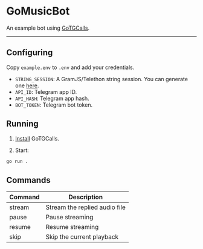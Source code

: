 # GoMusicBot

An example bot using [GoTGCalls](https://github.com/gotgcalls/gotgcalls).

---

## Configuring

Copy `example.env` to `.env` and add your credentials.

- `STRING_SESSION`: A GramJS/Telethon string session. You can generate one [here](https://rojserbest.github.io/bssg).
- `API_ID`: Telegram app ID.
- `API_HASH`: Telegram app hash.
- `BOT_TOKEN`: Telegram bot token.

## Running

1. [Install](https://github.com/gotgcalls/gotgcalls#installation) GoTGCalls.

2. Start:

```bash
go run .
```

## Commands

| Command | Description                   |
| ------- | ----------------------------- |
| stream  | Stream the replied audio file |
| pause   | Pause streaming               |
| resume  | Resume streaming              |
| skip    | Skip the current playback     |
